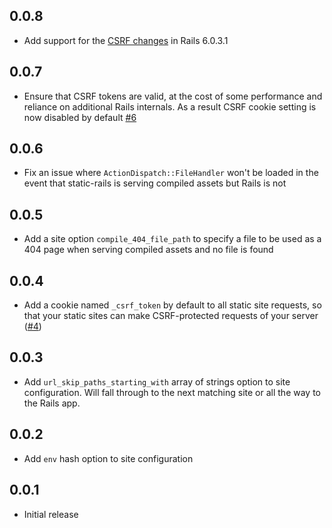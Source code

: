 ## 0.0.8

* Add support for the [CSRF
  changes](https://github.com/rails/rails/commit/358ff18975f26e820ea355ec113ffc5228e59af8) in Rails 6.0.3.1

## 0.0.7

* Ensure that CSRF tokens are valid, at the cost of some performance and
  reliance on additional Rails internals. As a result CSRF cookie setting is now
  disabled by default [#6](https://github.com/testdouble/static-rails/pull/6)

## 0.0.6

* Fix an issue where `ActionDispatch::FileHandler` won't be loaded in the event
  that static-rails is serving compiled assets but Rails is not

## 0.0.5

* Add a site option `compile_404_file_path` to specify a file to be used as a
  404 page when serving compiled assets and no file is found

## 0.0.4

* Add a cookie named `_csrf_token` by default to all static site requests, so
  that your static sites can make CSRF-protected requests of your server
  ([#4](https://github.com/testdouble/static-rails/pull/4))

## 0.0.3

* Add `url_skip_paths_starting_with` array of strings option to site
  configuration. Will fall through to the next matching site or all the way to
  the Rails app.

## 0.0.2

* Add `env` hash option to site configuration

## 0.0.1

* Initial release
